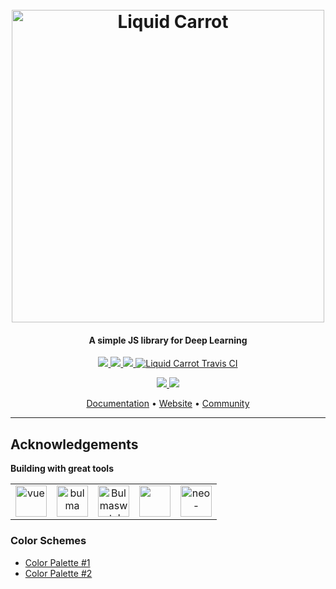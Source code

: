 <h1 align="center">
  <br>
  <a href="https://www.liquidcarrot.io">
    <img src="https://i.imgur.com/ECqkvko.png" alt="Liquid Carrot" width="500">
  </a>
  <br>
</h1>

<h4 align="center">A simple JS library for Deep Learning</h4>

<p align="center">
  <a href="https://www.npmjs.com/package/@liquid-carrot/carrot">
      <img src="https://img.shields.io/npm/dm/@liquid-carrot/carrot.svg">
  </a>
  <a href="https://www.npmjs.com/package/@liquid-carrot/carrot">
    <img src="https://img.shields.io/npm/v/@liquid-carrot/carrot.svg">
  </a>
  <a href="https://coveralls.io/github/liquidcarrot/carrot?branch=master">
    <img src="https://coveralls.io/repos/github/liquidcarrot/carrot/badge.svg?branch=master">
  </a>
  <a href="https://travis-ci.org/liquidcarrot/carrot">
    <img src="https://travis-ci.org/liquidcarrot/carrot.svg?branch=master" alt="Liquid Carrot Travis CI">
  </a>
</p>

<p align="center">
  <a href="https://github.com/liquidcarrot/carrot/blob/master/LICENSE">
    <img src="https://img.shields.io/badge/License-MIT-blue.svg">
  </a>
  <a href="https://www.liquidcarrot.io">
    <img src="https://img.shields.io/badge/Made%20with%20%E2%99%A5%20by-Liquid%20Carrot-ff1414.svg">
  </a>
</p>

<p align="center">
  <a href="https://liquidcarrot.github.io/carrot">Documentation</a> •
  <a href="https://www.liquidcarrot.io">Website</a> •
  <a href="https://twitter.com/LiquidCarrotAI">Community</a>
</p>

_____
## Acknowledgements

**Building with great tools**

<table align="center">
  <tbody align="center">
    <tr align="center">
      <td align="center">
        <a href="https://vuejs.org/">
          <img src="https://vuejs.org/images/logo.png" alt="vue" width="50px">
        </a>
      </td>
      <td align="center">
        <a href="https://bulma.io/">
          <img src="https://bulma.io/images/bulma-logo.png" alt="bulma" width="50px">
        </a>
      </td>
      <td align="center">
        <a href="https://jenil.github.io/bulmaswatch/">
          <img src="https://jenil.github.io/bulmaswatch/assets/icons/apple-touch-icon-144x144.png" alt="Bulmaswatch" width="50px">
        </a>
      </td>
      <td align="center">
        <a href="https://lodash.com/">
          <img src="https://lodash.com/assets/img/lodash.svg" alt="" width="50px">
        </a>
      </td>
      <td align="center">
        <a href="https://www.npmjs.com/package/neo-async">
          <img src="https://raw.githubusercontent.com/wiki/suguru03/neo-async/images/neo_async_v2.png" alt="neo-async" width="50px">
        </a>
      </td>
    </tr>
  </tbody>
</table>

### Color Schemes

- [Color Palette #1](https://mycolor.space/?hex=%235ECB43&sub=1)
- [Color Palette #2](https://mycolor.space/?hex=%23FF6513&sub=1)
